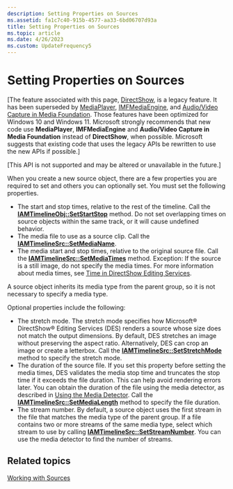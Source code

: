 ```yaml
---
description: Setting Properties on Sources
ms.assetid: fa1c7c40-915b-4577-aa33-6bd06707d93a
title: Setting Properties on Sources
ms.topic: article
ms.date: 4/26/2023
ms.custom: UpdateFrequency5
---
```


# Setting Properties on Sources

\[The feature associated with this page, [DirectShow](/windows/win32/directshow/directshow), is a legacy feature. It has been superseded by [MediaPlayer](/uwp/api/Windows.Media.Playback.MediaPlayer), [IMFMediaEngine](/windows/win32/api/mfmediaengine/nn-mfmediaengine-imfmediaengine), and [Audio/Video Capture in Media Foundation](windows/win32/medfound/audio-video-capture-in-media-foundation). Those features have been optimized for Windows 10 and Windows 11. Microsoft strongly recommends that new code use **MediaPlayer**, **IMFMediaEngine** and **Audio/Video Capture in Media Foundation** instead of **DirectShow**, when possible. Microsoft suggests that existing code that uses the legacy APIs be rewritten to use the new APIs if possible.\]

\[This API is not supported and may be altered or unavailable in the future.\]

When you create a new source object, there are a few properties you are required to set and others you can optionally set. You must set the following properties.

-   The start and stop times, relative to the rest of the timeline. Call the [**IAMTimelineObj::SetStartStop**](iamtimelineobj-setstartstop.md) method. Do not set overlapping times on source objects within the same track, or it will cause undefined behavior.
-   The media file to use as a source clip. Call the [**IAMTimelineSrc::SetMediaName**](iamtimelinesrc-setmedianame.md).
-   The media start and stop times, relative to the original source file. Call the [**IAMTimelineSrc::SetMediaTimes**](iamtimelinesrc-setmediatimes.md) method. Exception: If the source is a still image, do not specify the media times. For more information about media times, see [Time in DirectShow Editing Services](time-in-directshow-editing-services.md).

A source object inherits its media type from the parent group, so it is not necessary to specify a media type.

Optional properties include the following:

-   The stretch mode. The stretch mode specifies how Microsoft® DirectShow® Editing Services (DES) renders a source whose size does not match the output dimensions. By default, DES stretches an image without preserving the aspect ratio. Alternatively, DES can crop an image or create a letterbox. Call the [**IAMTimelineSrc::SetStretchMode**](iamtimelinesrc-setstretchmode.md) method to specify the stretch mode.
-   The duration of the source file. If you set this property before setting the media times, DES validates the media stop time and truncates the stop time if it exceeds the file duration. This can help avoid rendering errors later. You can obtain the duration of the file using the media detector, as described in [Using the Media Detector](using-the-media-detector.md). Call the [**IAMTimelineSrc::SetMediaLength**](iamtimelinesrc-setmedialength.md) method to specify the file duration.
-   The stream number. By default, a source object uses the first stream in the file that matches the media type of the parent group. If a file contains two or more streams of the same media type, select which stream to use by calling [**IAMTimelineSrc::SetStreamNumber**](iamtimelinesrc-setstreamnumber.md). You can use the media detector to find the number of streams.

## Related topics

<dl> <dt>

[Working with Sources](working-with-sources.md)
</dt> </dl>

 

 



